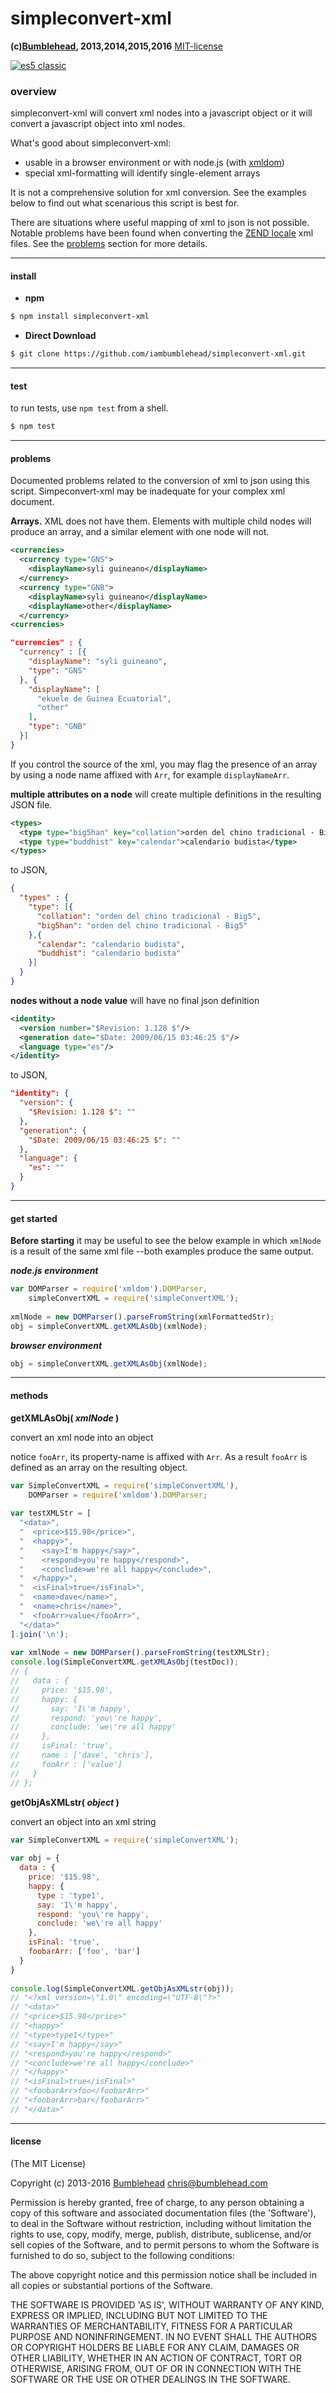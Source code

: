 simpleconvert-xml
=================
**(c)[Bumblehead][0], 2013,2014,2015,2016** [MIT-license](#license)

[![es5 classic][4]][4]

### overview

simpleconvert-xml will convert xml nodes into a javascript object or it will convert a javascript object into xml nodes.

What's good about simpleconvert-xml:

 - usable in a browser environment or with node.js (with [xmldom][2])
 - special xml-formatting will identify single-element arrays

It is not a comprehensive solution for xml conversion. See the examples below to find out what scenarious this script is best for.

There are situations where useful mapping of xml to json is not possible. Notable problems have been found when converting the [ZEND locale][3] xml files. See the [problems](problems) section for more details.

[0]: http://www.bumblehead.com                            "bumblehead"
[1]: https://developers.google.com/gdata/docs/json    "gdata-standard"
[2]: https://npmjs.org/package/xmldom                         "xmldom"
[3]: https://github.com/magento/magento2/tree/master/lib/Zend/Locale/Data
[4]: https://raw.githubusercontent.com/iambumblehead/es5classic/master/es5classic_120x120.png

---------------------------------------------------------
#### <a id="install"></a>install

 * **npm**

  ```bash
  $ npm install simpleconvert-xml
  ```

 * **Direct Download**
 
  ```bash
  $ git clone https://github.com/iambumblehead/simpleconvert-xml.git
  ```

---------------------------------------------------------
#### <a id="test"></a>test

 to run tests, use `npm test` from a shell.

 ```bash
 $ npm test
 ```

---------------------------------------------------------
#### <a id="problems"></a>problems

Documented problems related to the conversion of xml to json using this script. Simpeconvert-xml may be inadequate for your complex xml document.

**Arrays.** XML does not have them. Elements with multiple child nodes will produce an array, and a similar element with one node will not.
 
```xml
<currencies>
  <currency type="GNS">
    <displayName>syli guineano</displayName>
  </currency>
  <currency type="GNB">
    <displayName>syli guineano</displayName>
    <displayName>other</displayName>
  </currency>
<currencies>
```
 
```json
"currencies" : {
  "currency" : [{
    "displayName": "syli guineano",
    "type": "GNS"
  }, {
    "displayName": [
      "ekuele de Guinea Ecuatorial",
      "other"
    ],
    "type": "GNB"
  }]
}
```
 
If you control the source of the xml, you may flag the presence of an array by using a node name affixed with `Arr`, for example `displayNameArr`.


**multiple attributes on a node** will create multiple definitions in the resulting JSON file.

```xml
<types>
  <type type="big5han" key="collation">orden del chino tradicional - Big5</type>
  <type type="buddhist" key="calendar">calendario budista</type>
</types>
```

to JSON,

```json
{ 
  "types" : {
    "type": [{
      "collation": "orden del chino tradicional - Big5",
      "big5han": "orden del chino tradicional - Big5"
    },{
      "calendar": "calendario budista",
      "buddhist": "calendario budista"
    }]
  }
}
```

**nodes without a node value** will have no final json definition
 
```xml
<identity>
  <version number="$Revision: 1.128 $"/>
  <generation date="$Date: 2009/06/15 03:46:25 $"/>
  <language type="es"/>
</identity>
```

to JSON,

```json
"identity": {
  "version": {
    "$Revision: 1.128 $": ""
  },
  "generation": {
    "$Date: 2009/06/15 03:46:25 $": ""
  },
  "language": {
    "es": ""
  }
}
```


---------------------------------------------------------
#### <a id="get-started">get started

**Before starting** it may be useful to see the below example in which `xmlNode` is a result of the same xml file --both examples produce the same output.

_**node.js environment**_

```javascript
var DOMParser = require('xmldom').DOMParser,
    simpleConvertXML = require('simpleConvertXML');
  
xmlNode = new DOMParser().parseFromString(xmlFormattedStr);
obj = simpleConvertXML.getXMLAsObj(xmlNode);
```

_**browser environment**_
 
```javascript
obj = simpleConvertXML.getXMLAsObj(xmlNode);
```
   
---------------------------------------------------------
#### <a id="methods"></a>methods
      
**getXMLAsObj( _xmlNode_ )**
      
convert an xml node into an object
   
notice `fooArr`, its property-name is affixed with `Arr`. As a result `fooArr` is defined as an array on the resulting object.
   
```javascript
var SimpleConvertXML = require('simpleConvertXML'),
    DOMParser = require('xmldom').DOMParser;
   
var testXMLStr = [
  "<data>",
  "  <price>$15.98</price>",
  "  <happy>",
  "    <say>I'm happy</say>",
  "    <respond>you're happy</respond>",
  "    <conclude>we're all happy</conclude>",
  "  </happy>",
  "  <isFinal>true</isFinal>",
  "  <name>dave</name>",
  "  <name>chris</name>",
  "  <fooArr>value</fooArr>",
  "</data>"
].join('\n');
     
var xmlNode = new DOMParser().parseFromString(testXMLStr);
console.log(SimpleConvertXML.getXMLAsObj(testDoc));
// { 
//   data : { 
//     price: '$15.98',
//     happy: { 
//       say: 'I\'m happy',
//       respond: 'you\'re happy',
//       conclude: 'we\'re all happy' 
//     },
//     isFinal: 'true',
//     name : ['dave', 'chris'],
//     fooArr : ['value']
//   } 
// };
```
 
**getObjAsXMLstr( _object_ )**
 
convert an object into an xml string
   
```javascript
var SimpleConvertXML = require('simpleConvertXML');
   
var obj = {
  data : { 
    price: '$15.98',
    happy: { 
      type : 'type1',
      say: 'I\'m happy',
      respond: 'you\'re happy',
      conclude: 'we\'re all happy' 
    },
    isFinal: 'true',
    foobarArr: ['foo', 'bar']
  }
}
   
console.log(SimpleConvertXML.getObjAsXMLstr(obj));
// "<?xml version=\"1.0\" encoding=\"UTF-8\"?>"
// "<data>"
// "<price>$15.98</price>"
// "<happy>"
// "<type>type1</type>"
// "<say>I'm happy</say>"
// "<respond>you're happy</respond>"
// "<conclude>we're all happy</conclude>"
// "</happy>"
// "<isFinal>true</isFinal>"
// "<foobarArr>foo</foobarArr>"
// "<foobarArr>bar</foobarArr>"
// "</data>"
```
   
      
---------------------------------------------------------
#### <a id="license">license

(The MIT License)

Copyright (c) 2013-2016 [Bumblehead][0] <chris@bumblehead.com>

Permission is hereby granted, free of charge, to any person obtaining a copy of this software and associated documentation files (the 'Software'), to deal in the Software without restriction, including without limitation the rights to use, copy, modify, merge, publish, distribute, sublicense, and/or sell copies of the Software, and to permit persons to whom the Software is furnished to do so, subject to the following conditions:

The above copyright notice and this permission notice shall be included in all copies or substantial portions of the Software.

THE SOFTWARE IS PROVIDED 'AS IS', WITHOUT WARRANTY OF ANY KIND, EXPRESS OR IMPLIED, INCLUDING BUT NOT LIMITED TO THE WARRANTIES OF MERCHANTABILITY, FITNESS FOR A PARTICULAR PURPOSE AND NONINFRINGEMENT. IN NO EVENT SHALL THE AUTHORS OR COPYRIGHT HOLDERS BE LIABLE FOR ANY CLAIM, DAMAGES OR OTHER LIABILITY, WHETHER IN AN ACTION OF CONTRACT, TORT OR OTHERWISE, ARISING FROM, OUT OF OR IN CONNECTION WITH THE SOFTWARE OR THE USE OR OTHER DEALINGS IN THE SOFTWARE.
      

